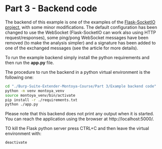 # Part 3 - Backend code

The backend of this example is one of the examples of the [Flask-SocketIO project](https://github.com/miguelgrinberg/Flask-SocketIO/tree/main/example), with some minor modifications. The default configuration has been changed to use the WebSocket (Flask-SocketIO can work also using HTTP request/responses), some ping/pong WebSocket messages have been removed (to make the analysis simpler) and a signature has been added to one of the exchanged messages (see the article for more details).

To run the example backend simply install the python requirements and then run the **app.py** file.

The procedure to run the backend in a python virtual environment is the following one:

```bash
cd "./Burp-Suite-Extender-Montoya-Course/Part 3/Example backend code"
python -m venv montoya_venv
source montoya_venv/bin/activate
pip install -r ./requirements.txt
python ./app.py
```

Please note that this backend does not print any output when it is started. You can reach the application using the browser at http://localhost:5000/.

TO kill the Flask python server press CTRL+C and then leave the virtual environment with:

```bash
deactivate
```